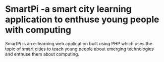 # SmartPi -a smart city learning application to enthuse young people with computing

SmartPi is an e-learning web application built using PHP which uses the topic of smart cities to teach young people about emerging technologies and enthuse them about computing.


